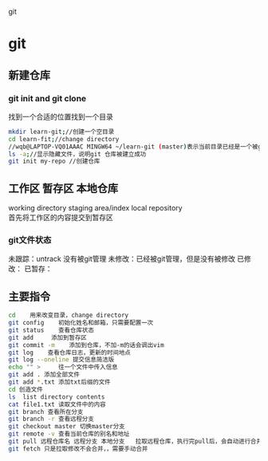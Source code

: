 git

# git
## 新建仓库
### git init and git clone
找到一个合适的位置找到一个目录
```bash
mkdir learn-git;//创建一个空目录
cd learn-fit;//change directory
//wqb@LAPTOP-VQ01AAAC MINGW64 ~/learn-git (master)表示当前目录已经是一个被git 管理的仓库
ls -a;//显示隐藏文件，说明git 仓库被建立成功
git init my-repo //创建仓库
```

## 工作区 暂存区 本地仓库
working directory  staging area/index  local repository  
首先将工作区的内容提交到暂存区

### git文件状态
未跟踪：untrack  没有被git管理
未修改：已经被git管理，但是没有被修改
已修改：
已暂存：

## 主要指令
```bash
cd    用来改变目录，change directory
git config    初始化姓名和邮箱，只需要配置一次
git status    查看仓库状态
git add     添加到暂存区
git commit -m    添加到仓库，不加-m的话会调出vim
git log    查看仓库日志，更新的时间地点
git log --oneline 提交信息简洁版
echo "" >     往一个文件中传入信息
git add . 添加全部文件
git add *.txt 添加txt后缀的文件
cd 创造文件
ls  list directory contents
cat file1.txt 读取文件中的内容
git branch 查看所在分支
git branch -r 查看远程分支
git checkout master 切换master分支
git remote -v 查看当前仓库的别名和地址
git pull 远程仓库名 远程分支 本地分支   拉取远程仓库，执行完pull后，会自动进行合并操作
git fetch 只是拉取修改不会合并，，需要手动合并
```
